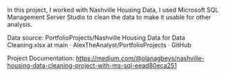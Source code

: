 In this project, I worked with Nashville Housing Data, I used Microsoft SQL Management Server Studio to clean the data to make it usable for other analysis.

Data source:
PortfolioProjects/Nashville Housing Data for Data Cleaning.xlsx at main · AlexTheAnalyst/PortfolioProjects · GitHub

Project Documentation: https://medium.com/@olanagbeys/nashville-housing-data-cleaning-project-with-ms-sql-eead80eca251
